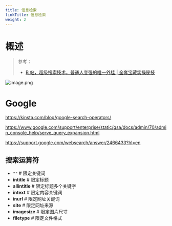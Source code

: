 ```yaml
---
title: 信息检索
linkTitle: 信息检索
weight: 2
---
```


# 概述

> 参考：
>
> - [B 站，超级搜索技术，普通人变强的唯一外挂 | 全套宝藏实操秘技](https://www.bilibili.com/video/BV1yw411F7J1)

![image.png](https://notes-learning.oss-cn-beijing.aliyuncs.com/learning/202310281818553.png)

# Google

https://kinsta.com/blog/google-search-operators/

https://www.google.com/support/enterprise/static/gsa/docs/admin/70/admin_console_help/serve_query_expansion.html

https://support.google.com/websearch/answer/2466433?hl=en

## 搜索运算符

- `""` # 限定关键词
- **intitle** # 限定标题
- **allintitle** # 限定标题多个关键字
- **intext** # 限定内容关键词
- **inurl** # 限定网址关键词
- **site** # 限定网址来源
- **imagesize** # 限定图片尺寸
- **filetype** # 限定文件格式
